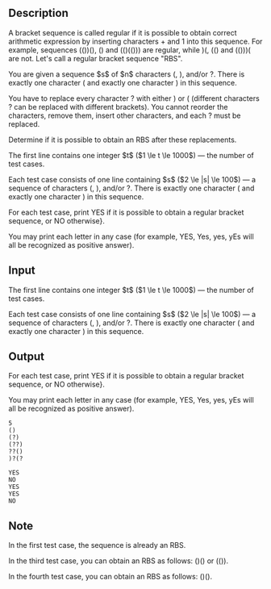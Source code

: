 ## Description

<div><p>A bracket sequence is called regular if it is possible to obtain correct arithmetic expression by inserting characters <span class="tex-font-style-tt">+</span> and <span class="tex-font-style-tt">1</span> into this sequence. For example, sequences <span class="tex-font-style-tt">(())()</span>, <span class="tex-font-style-tt">()</span> and <span class="tex-font-style-tt">(()(()))</span> are regular, while <span class="tex-font-style-tt">)(</span>, <span class="tex-font-style-tt">(()</span> and <span class="tex-font-style-tt">(()))(</span> are not. Let's call a regular bracket sequence "RBS".</p><p>You are given a sequence $s$ of $n$ characters <span class="tex-font-style-tt">(</span>, <span class="tex-font-style-tt">)</span>, and/or <span class="tex-font-style-tt">?</span>. <span class="tex-font-style-bf">There is exactly one character <span class="tex-font-style-tt">(</span> and exactly one character <span class="tex-font-style-tt">)</span></span> in this sequence.</p><p>You have to replace every character <span class="tex-font-style-tt">?</span> with either <span class="tex-font-style-tt">)</span> or <span class="tex-font-style-tt">(</span> (different characters <span class="tex-font-style-tt">?</span> can be replaced with different brackets). <span class="tex-font-style-bf">You cannot reorder the characters, remove them, insert other characters, and each <span class="tex-font-style-tt">?</span> must be replaced</span>.</p><p>Determine if it is possible to obtain an RBS after these replacements.</p></div><div class="input-specification"><p>The first line contains one integer $t$ ($1 \le t \le 1000$) — the number of test cases.</p><p>Each test case consists of one line containing $s$ ($2 \le |s| \le 100$) — a sequence of characters <span class="tex-font-style-tt">(</span>, <span class="tex-font-style-tt">)</span>, and/or <span class="tex-font-style-tt">?</span>. <span class="tex-font-style-bf">There is exactly one character <span class="tex-font-style-tt">(</span> and exactly one character <span class="tex-font-style-tt">)</span></span> in this sequence.</p></div><div class="output-specification"><p>For each test case, print <span class="tex-font-style-tt">YES</span> if it is possible to obtain a regular bracket sequence, or <span class="tex-font-style-tt">NO</span> otherwise}. </p><p>You may print each letter in any case (for example, <span class="tex-font-style-tt">YES</span>, <span class="tex-font-style-tt">Yes</span>, <span class="tex-font-style-tt">yes</span>, <span class="tex-font-style-tt">yEs</span> will all be recognized as positive answer).</p></div>

## Input

<p>The first line contains one integer $t$ ($1 \le t \le 1000$) — the number of test cases.</p><p>Each test case consists of one line containing $s$ ($2 \le |s| \le 100$) — a sequence of characters <span class="tex-font-style-tt">(</span>, <span class="tex-font-style-tt">)</span>, and/or <span class="tex-font-style-tt">?</span>. <span class="tex-font-style-bf">There is exactly one character <span class="tex-font-style-tt">(</span> and exactly one character <span class="tex-font-style-tt">)</span></span> in this sequence.</p>

## Output

<p>For each test case, print <span class="tex-font-style-tt">YES</span> if it is possible to obtain a regular bracket sequence, or <span class="tex-font-style-tt">NO</span> otherwise}. </p><p>You may print each letter in any case (for example, <span class="tex-font-style-tt">YES</span>, <span class="tex-font-style-tt">Yes</span>, <span class="tex-font-style-tt">yes</span>, <span class="tex-font-style-tt">yEs</span> will all be recognized as positive answer).</p>





```input1
5
()
(?)
(??)
??()
)?(?
```




```output1
YES
NO
YES
YES
NO
```



## Note

<p>In the first test case, the sequence is already an RBS.</p><p>In the third test case, you can obtain an RBS as follows: <span class="tex-font-style-tt">()()</span> or <span class="tex-font-style-tt">(())</span>.</p><p>In the fourth test case, you can obtain an RBS as follows: <span class="tex-font-style-tt">()()</span>.</p>
